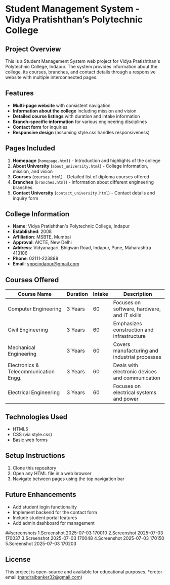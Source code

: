 # Student Management System - Vidya Pratishthan’s Polytechnic College

## Project Overview

This is a Student Management System web project for Vidya Pratishthan's Polytechnic College, Indapur. The system provides information about the college, its courses, branches, and contact details through a responsive website with multiple interconnected pages.

## Features

- **Multi-page website** with consistent navigation
- **Information about the college** including mission and vision
- **Detailed course listings** with duration and intake information
- **Branch-specific information** for various engineering disciplines
- **Contact form** for inquiries
- **Responsive design** (assuming style.css handles responsiveness)

## Pages Included

1. **Homepage** (`homepage.html`) - Introduction and highlights of the college
2. **About University** (`about_university.html`) - College information, mission, and vision
3. **Courses** (`courses.html`) - Detailed list of diploma courses offered
4. **Branches** (`branches.html`) - Information about different engineering branches
5. **Contact University** (`contact_university.html`) - Contact details and inquiry form

## College Information

- **Name**: Vidya Pratishthan's Polytechnic College, Indapur
- **Established**: 2008
- **Affiliation**: MSBTE, Mumbai
- **Approval**: AICTE, New Delhi
- **Address**: Vidyanagari, Bhigwan Road, Indapur, Pune, Maharashtra 413106
- **Phone**: 02111-223888
- **Email**: vppcindapur@gmail.com

## Courses Offered

| Course Name                           | Duration | Intake | Description |
|---------------------------------------|----------|--------|-------------|
| Computer Engineering                  | 3 Years  | 60     | Focuses on software, hardware, and IT skills |
| Civil Engineering                     | 3 Years  | 60     | Emphasizes construction and infrastructure |
| Mechanical Engineering                | 3 Years  | 60     | Covers manufacturing and industrial processes |
| Electronics & Telecommunication Engg. | 3 Years  | 60     | Deals with electronic devices and communication |
| Electrical Engineering                | 3 Years  | 60     | Focuses on electrical systems and power |

## Technologies Used

- HTML5
- CSS (via style.css)
- Basic web forms

## Setup Instructions

1. Clone this repository
2. Open any HTML file in a web browser
3. Navigate between pages using the top navigation bar

## Future Enhancements

- Add student login functionality
- Implement backend for the contact form
- Include student portal features
- Add admin dashboard for management

##screenshots
1.Screenshot 2025-07-03 170010
2.Screenshot 2025-07-03 170037
3.Screenshot 2025-07-03 170048
4.Screenshot 2025-07-03 170150
5.Screenshot 2025-07-03 170203

## License

This project is open-source and available for educational purposes.
*cretor email:(nandrajbanker32@gmail.com)
